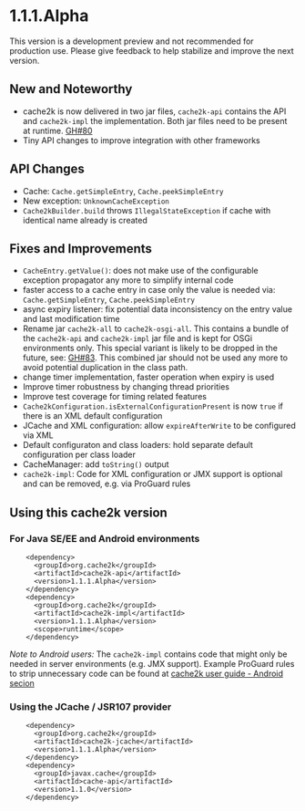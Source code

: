 # 1.1.1.Alpha

This version is a development preview and not recommended for production use. Please give feedback to help
stabilize and improve the next version.

## New and Noteworthy

- cache2k is now delivered in two jar files, `cache2k-api` contains the API and `cache2k-impl` the
  implementation. Both jar files need to be present at runtime. [GH#80](https://github.com/cache2k/cache2k/issues/80)
- Tiny API changes to improve integration with other frameworks

## API Changes

- Cache: `Cache.getSimpleEntry`, `Cache.peekSimpleEntry`
- New exception: `UnknownCacheException`
- `Cache2kBuilder.build` throws `IllegalStateException` if cache with identical name already is created

## Fixes and Improvements

- `CacheEntry.getValue()`: does not make use of the configurable exception propagator any more to simplify internal code
- faster access to a cache entry in case only the value is needed via: `Cache.getSimpleEntry`, `Cache.peekSimpleEntry`
- async expiry listener: fix potential data inconsistency on the entry value and last modification time 
- Rename jar `cache2k-all` to `cache2k-osgi-all`. This contains a bundle of the `cache2k-api` and 
  `cache2k-impl`  jar file and is kept for OSGi environments only. This special variant is likely to
  be dropped in the future, see:  [GH#83](https://github.com/cache2k/cache2k/issues/83).
  This combined jar should not be used any more to avoid potential duplication in the class path.
- change timer implementation, faster operation when expiry is used
- Improve timer robustness by changing thread priorities
- Improve test coverage for timing related features
- `Cache2kConfiguration.isExternalConfigurationPresent` is now `true` if there is an XML default configuration
- JCache and XML configuration: allow `expireAfterWrite` to be configured via XML
- Default configuraton and class loaders: hold separate default configuration per class loader 
- CacheManager: add `toString()` output
- `cache2k-impl`: Code for XML configuration or JMX support is optional and can be removed, e.g. via ProGuard rules

## Using this cache2k version

### For Java SE/EE and Android environments

````
    <dependency>
      <groupId>org.cache2k</groupId>
      <artifactId>cache2k-api</artifactId>
      <version>1.1.1.Alpha</version>
    </dependency>
    <dependency>
      <groupId>org.cache2k</groupId>
      <artifactId>cache2k-impl</artifactId>
      <version>1.1.1.Alpha</version>
      <scope>runtime</scope>
    </dependency>
````

_Note to Android users:_ The `cache2k-impl` contains code that might only be needed in server environments (e.g. JMX support).
Example ProGuard rules to strip unnecessary code can be found at [cache2k user guide - Android secion](https://cache2k.org/docs/latest/user-guide.html#android)

### Using the JCache / JSR107 provider

````
    <dependency>
      <groupId>org.cache2k</groupId>
      <artifactId>cache2k-jcache</artifactId>
      <version>1.1.1.Alpha</version>
    </dependency>
    <dependency>
      <groupId>javax.cache</groupId>
      <artifactId>cache-api</artifactId>
      <version>1.1.0</version>
    </dependency>
````

